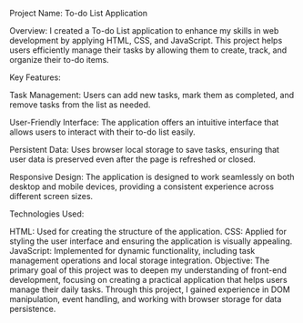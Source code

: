 Project Name: To-do List Application

Overview:
I created a To-do List application to enhance my skills in web development by applying HTML, CSS, and JavaScript. This project helps users efficiently manage their tasks by allowing them to create, track, and organize their to-do items.

Key Features:

Task Management: Users can add new tasks, mark them as completed, and remove tasks from the list as needed.

User-Friendly Interface: The application offers an intuitive interface that allows users to interact with their to-do list easily.

Persistent Data: Uses browser local storage to save tasks, ensuring that user data is preserved even after the page is refreshed or closed.

Responsive Design: The application is designed to work seamlessly on both desktop and mobile devices, providing a consistent experience across different screen sizes.

Technologies Used:

HTML: Used for creating the structure of the application.
CSS: Applied for styling the user interface and ensuring the application is visually appealing.
JavaScript: Implemented for dynamic functionality, including task management operations and local storage integration.
Objective:
The primary goal of this project was to deepen my understanding of front-end development, focusing on creating a practical application that helps users manage their daily tasks. Through this project, I gained experience in DOM manipulation, event handling, and working with browser storage for data persistence.
